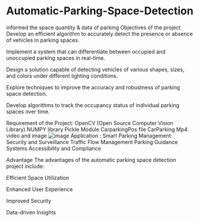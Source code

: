 # Automatic-Parking-Space-Detection
informed the space quantity &amp; data of parking
Objectives of the project
Develop an efficient algorithm to accurately detect the presence or absence of vehicles in parking spaces.

Implement a system that can differentiate between occupied and unoccupied parking spaces in real-time.

Design a solution capable of detecting vehicles of various shapes, sizes, and colors under different lighting conditions.

Explore techniques to improve the accuracy and robustness of parking space detection.

Develop algorithms to track the occupancy status of individual parking spaces over time.

Requirement of the Project:
OpenCV (Open Source Computer Vision Library)
NUMPY library
Pickle Module
CarparkingPos file 
CarParking Mp4 video and image
![image](https://github.com/noshingithub/Automatic-Parking-Space-Detection/assets/169628128/fe1dd2cb-f2c1-40e1-9b09-a233ea0be7ed)
Application :
Smart Parking Management: 
Security and Surveillance
Traffic Flow Management
Parking Guidance Systems
Accessibility and Compliance

Advantage
The advantages of the automatic parking space detection project include:

Efficient Space Utilization

Enhanced User Experience

Improved Security

Data-driven Insights




